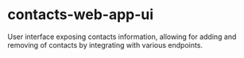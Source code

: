 # contacts-web-app-ui
User interface exposing contacts information, allowing for adding and removing of contacts by integrating with various endpoints.
